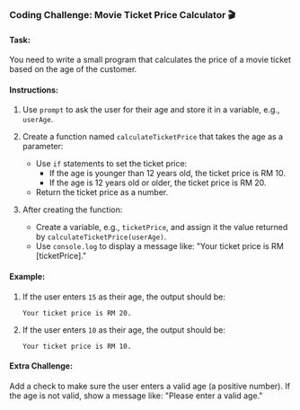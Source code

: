### Coding Challenge: Movie Ticket Price Calculator 🎬

#### Task:

You need to write a small program that calculates the price of a movie ticket based on the age of the customer.

#### Instructions:

1. Use `prompt` to ask the user for their age and store it in a variable, e.g., `userAge`.

2. Create a function named `calculateTicketPrice` that takes the age as a parameter:

   - Use `if` statements to set the ticket price:
     - If the age is younger than 12 years old, the ticket price is RM 10.
     - If the age is 12 years old or older, the ticket price is RM 20.
   - Return the ticket price as a number.

3. After creating the function:
   - Create a variable, e.g., `ticketPrice`, and assign it the value returned by `calculateTicketPrice(userAge)`.
   - Use `console.log` to display a message like: "Your ticket price is RM [ticketPrice]."

#### Example:

1. If the user enters `15` as their age, the output should be:

   ```
   Your ticket price is RM 20.
   ```

2. If the user enters `10` as their age, the output should be:
   ```
   Your ticket price is RM 10.
   ```

#### Extra Challenge:

Add a check to make sure the user enters a valid age (a positive number). If the age is not valid, show a message like: "Please enter a valid age."
